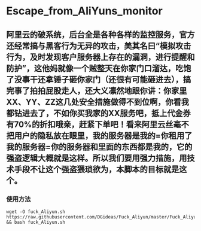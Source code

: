 # Escape_from_AliYuns_monitor
<h2>阿里云的破系统，后台全是各种各样的监控服务，官方还经常搞与黑客行为无异的攻击，美其名曰“模拟攻击行为，及时发现客户服务器上存在的漏洞，进行提醒和防护”，这他妈就像一个贼整天在你家门口溜达，吃饱了没事干还拿锤子砸你家门（还很有可能砸进去），搞完事了拍拍屁股走人，还大义凛然地跟你讲：你家里XX、YY、ZZ这几处安全措施做得不到位啊，你看我都钻进去了，不如你买我家的XX服务吧，抵上代金券有70%的折扣哦亲，赶紧下单吧！看来阿里云丝毫不把用户的隐私放在眼里，我的服务器是我的=你租用了我的服务器=你的服务器和里面的东西都是我的，它的强盗逻辑大概就是这样。所以我们要用强力措施，用技术手段不让这个强盗猥琐欲为，本脚本的目标就是这个。</h2>

### 使用方法
<pre><code>wget -O fuck_Aliyun.sh https://raw.githubusercontent.com/DGideas/Fuck_Aliyun/master/Fuck_Aliyun.sh && bash fuck_Aliyun.sh</code></pre>
